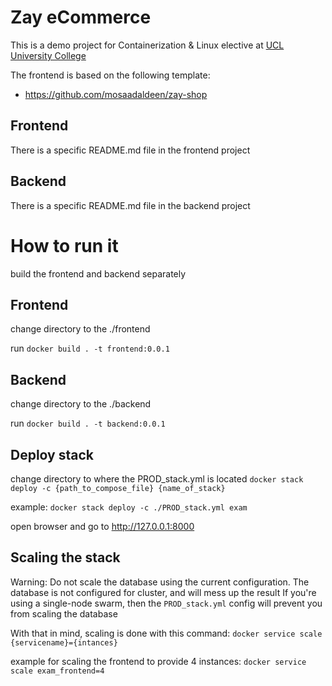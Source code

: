 # Zay eCommerce

This is a demo project for Containerization & Linux elective at [UCL University College](https://ucl.dk)

The frontend is based on the following template:

* https://github.com/mosaadaldeen/zay-shop

## Frontend

There is a specific README.md file in the frontend project

## Backend

There is a specific README.md file in the backend project

# How to run it

build the frontend and backend separately

## Frontend
change directory to the ./frontend

run ```docker build . -t frontend:0.0.1```

## Backend
change directory to the ./backend

run ```docker build . -t backend:0.0.1```

## Deploy stack
change directory to where the PROD_stack.yml is located
```docker stack deploy -c {path_to_compose_file} {name_of_stack}```

example: ```docker stack deploy -c ./PROD_stack.yml exam```

open browser and go to http://127.0.0.1:8000

## Scaling the stack
Warning: Do not scale the database using the current configuration. The database is not configured for cluster, and will mess up the result
If you're using a single-node swarm, then the ```PROD_stack.yml``` config will prevent you from scaling the database

With that in mind, scaling is done with this command: ```docker service scale {servicename}={intances}```

example for scaling the frontend to provide 4 instances: ```docker service scale exam_frontend=4```


